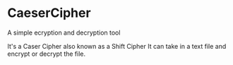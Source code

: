 # CaeserCipher
A simple ecryption and decryption tool

It's a Caser Cipher also known as a Shift Cipher
It can take in a text file and encrypt or decrypt the file.





